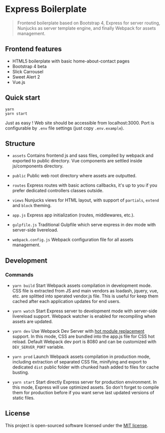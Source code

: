 # Express Boilerplate

> Frontend boilerplate based on Bootstrap 4, Express for server routing, Nunjucks as server template engine, and finally Webpack for assets management.

## Frontend features

* HTML5 boilerplate with basic home-about-contact pages
* Bootstrap 4 beta
* Slick Carrousel
* Sweet Alert 2
* Vue.js

## Quick start

```shell
yarn
yarn start
```

Just as easy !
Web site should be accessible from localhost:3000.
Port is configurable by `.env` file settings (just copy `.env.example`).

## Structure

* `assets`
Contains frontend js and sass files, compiled by webpack and exported to public directory. Vue components are settled inside js/components directory.

* `public`
Public web root directory where assets are outputted.

* `routes`
Express routes with basic actions callbacks, it's up to you if you prefer dedicated controllers classes outside.

* `views`
Nunjucks views for HTML layout, with support of `partials`, `extend` and `block` theming.

* `app.js`
Express app initialization (routes, middlewares, etc.).

* `gulpfile.js`
Traditional Gulpfile which serve express in dev mode with server-side livereload.

* `webpack.config.js`
Webpack configuration file for all assets management.

## Development

### Commands

* `yarn build`
Start Webpack assets compilation in development mode. CSS file is extracted from JS and main vendors as loadash, jquery, vue, etc. are splitted into sperated vendor.js file. This is useful for keep them cached after each application updates for end users.

* `yarn watch`
Start Express server to development mode with server-side livereload support. Webpack watcher is enabled for recompiling when assets are updated.

* `yarn dev`
Use Webpack Dev Server with [hot module replacement](https://webpack.js.org/concepts/hot-module-replacement/) support. In this mode, CSS are bundled into the app.js file for CSS hot reload. Default Webpack dev port is 8080 and can be customized with `DEV_SERVER_PORT` variable.

* `yarn prod`
Launch Webpack assets compilation in production mode, including extraction of separated CSS file, minifying and export to dedicated `dist` public folder with chunked hash added to files for cache busting.

* `yarn start`
Start directly Express server for production environment. In this mode, Express will use optimized assets. So don't forget to compile them for production before if you want serve last updated versions of static files.

## License

This project is open-sourced software licensed under the [MIT license](https://adr1enbe4udou1n.mit-license.org).
